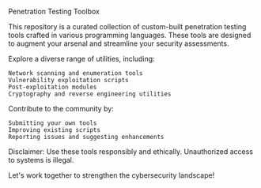 Penetration Testing Toolbox

This repository is a curated collection of custom-built penetration testing tools crafted in various programming languages. These tools are designed to augment your arsenal and streamline your security assessments.

Explore a diverse range of utilities, including:

    Network scanning and enumeration tools
    Vulnerability exploitation scripts
    Post-exploitation modules
    Cryptography and reverse engineering utilities

Contribute to the community by:

    Submitting your own tools
    Improving existing scripts
    Reporting issues and suggesting enhancements

Disclaimer: Use these tools responsibly and ethically. Unauthorized access to systems is illegal.

Let's work together to strengthen the cybersecurity landscape!

